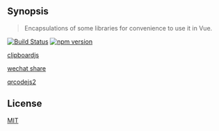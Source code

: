 ## Synopsis
> Encapsulations of some libraries for convenience to use it in Vue.

[![Build Status](https://travis-ci.org/xxxxxMiss/ic-utils.svg?branch=master)](https://travis-ci.org/xxxxxMiss/ic-utils)
[![npm version](https://badge.fury.io/js/ic-vue-share.svg)](https://badge.fury.io/js/ic-vue-share)

[clipboardjs](packages/clipboard/README.md)

[wechat share](packages/share/README.md)

[qrcodejs2](packages/qrcode/README.md)

## License

[MIT](http://opensource.org/licenses/MIT)
